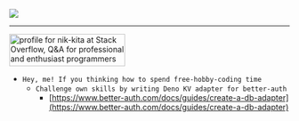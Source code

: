 ![](https://visitor-badge-deno.deno.dev/nik-kita.visitor-badge-deno.svg)

---

<a href="https://stackoverflow.com/users/14139506/nik-kita"><img src="https://stackoverflow.com/users/flair/14139506.png" width="208" height="58" alt="profile for nik-kita at Stack Overflow, Q&amp;A for professional and enthusiast programmers" title="profile for nik-kita at Stack Overflow, Q&amp;A for professional and enthusiast programmers"></a>


- `Hey, me! If you thinking how to spend free-hobby-coding time`
  - `Challenge own skills by writing Deno KV adapter for better-auth`
    - [https://www.better-auth.com/docs/guides/create-a-db-adapter](https://www.better-auth.com/docs/guides/create-a-db-adapter)

